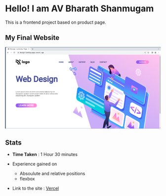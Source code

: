 # Hello! I am AV Bharath Shanmugam

This is a frontend project based on product page. 

## My Final Website

![image](./final.png)

## Stats
- **Time Taken** : 1 Hour 30 minutes
- Experience gained on
    - Absoulute and relative positions
    - flexbox

- Link to the site : [Vercel]()